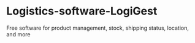 # Logistics-software-LogiGest
Free software for product management, stock, shipping status, location, and more
